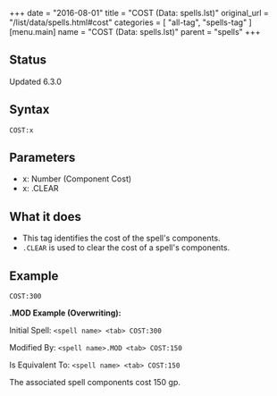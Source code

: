 +++
date = "2016-08-01"
title = "COST (Data: spells.lst)"
original_url = "/list/data/spells.html#cost"
categories = [ "all-tag", "spells-tag" ]
[menu.main]
    name = "COST (Data: spells.lst)"
    parent = "spells"
+++

## Status

Updated 6.3.0

## Syntax

`COST:x`

## Parameters

-   x: Number (Component Cost)
-   x: .CLEAR



What it does
------------

-   This tag identifies the cost of the spell's components.
-   `.CLEAR` is used to clear the cost of a spell's components.

Example
-------

`COST:300`

**.MOD Example (Overwriting):**

Initial Spell: `<spell name> <tab> COST:300`

Modified By: `<spell name>.MOD <tab> COST:150`

Is Equivalent To: `<spell name> <tab> COST:150`

The associated spell components cost 150 gp.

